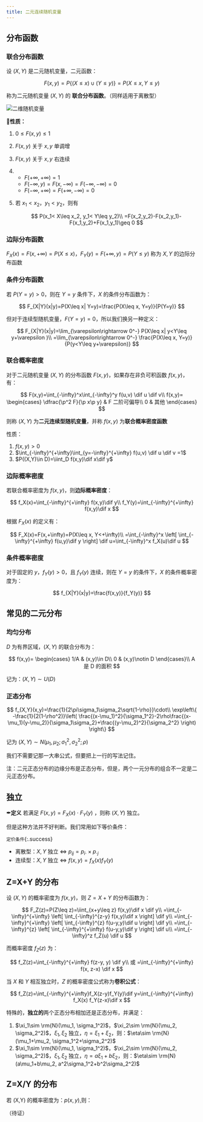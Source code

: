 ```yaml
---
title: 二元连续随机变量
---
```

<!--more-->


## 分布函数

### 联合分布函数

设 $(X,Y)$ 是二元随机变量，二元函数：

$$
F(x,y)=P\{ (X\leq x)\cup(Y\leq y) \} = P(X\leq x, Y\leq y)
$$

称为二元随机变量 $(X, Y)$ 的 **联合分布函数**。（同样适用于离散型）


![二维随机变量](https://s1.ax1x.com/2020/07/06/UiKs6s.png)
<!-- ![二维随机变量](/assets/images/二维随机变量.png) -->

**🌟性质：**

1. $0\leq F(x,y) \leq 1$
2. $F(x,y)$ 关于 $x,y$ 单调增
3. $F(x,y)$ 关于 $x,y$ 右连续
4. 
   * $F(+\infty, +\infty)=1$
   * $F(-\infty, y)=F(x, -\infty)=F(-\infty, -\infty)=0$
   * $F(-\infty, +\infty)=F(+\infty, -\infty)=0$
5. 若 $x_1< x_2$，$y_1<y_2$，则有

    $$
    P(x_1< X\leq x_2, y_1< Y\leq y_2)\\
    =F(x_2,y_2)-F(x_2,y_1)-F(x_1,y_2)+F(x_1,y_1)\geq 0
    $$

### 边际分布函数

$F_X(x)=F(x,+\infty)=P(X\leq x)$，$F_Y(y)=F(+\infty, y)=P(Y\leq y)$ 称为 $X,Y$ 的边际分布函数

### 条件分布函数

若 $P(Y=y)>0$，则在 $Y=y$ 条件下，$X$ 的条件分布函数为：

$$
F_{X|Y}(x|y)=P(X\leq x| Y=y)=\frac{P(X\leq x, Y=y)}{P(Y=y)}
$$

但对于连续型随机变量，$F(Y=y)=0$，所以我们换另一种定义：

$$
F_{X|Y}(x|y)=\lim_{\varepsilon\rightarrow 0^-} P(X\leq x| y<Y\leq y+\varepsilon )\\
=\lim_{\varepsilon\rightarrow 0^-} \frac{P(X\leq x, Y=y)}{P(y<Y\leq y+\varepsilon)}
$$

### 联合概率密度

对于二元随机变量 $(X,Y)$ 的分布函数 $F(x,y)$，如果存在非负可积函数 $f(x,y)$，有：

$$
F(x,y)=\int_{-\infty}^x\int_{-\infty}^y f(u,v) \dif u \dif v\\
f(x,y)=
\begin{cases}
\dfrac{\p^2 F}{\p x\p y} & F 二阶可偏导\\
0 & 其他
\end{cases}
$$

则称 $(X,Y)$ 为**二元连续型随机变量**，并称 $f(x,y)$ 为**联合概率密度函数**

性质：

1. $f(x,y)>0$
2. $\int_{-\infty}^{+\infty}\int_{y=-\infty}^{+\infty} f(u,v) \dif u \dif v =1$
3. $P((X,Y)\in D)=\iint_D f(x,y)\dif x\dif y$

### 边际概率密度

若联合概率密度为 $f(x,y)$，则**边际概率密度**：

$$
f_X(x)=\int_{-\infty}^{+\infty} f(x,y)\dif y\\
f_Y(y)=\int_{-\infty}^{+\infty} f(x,y)\dif x
$$

根据 $F_X(x)$ 的定义有：

$$
F_X(x)=F(x,+\infty)=P(X\leq x, Y<+\infty)\\
=\int_{-\infty}^x \left[ \int_{-\infty}^{+\infty} f(u,y)\dif y \right] \dif u=\int_{-\infty}^x f_X(u)\dif u
$$


### 条件概率密度

对于固定的 $y$，$f_Y(y)>0$，且 $f_Y(y)$ 连续，则在 $Y=y$ 的条件下，$X$ 的条件概率密度为：

$$
f_{X|Y}(x|y)=\frac{f(x,y)}{f_Y(y)}
$$

## 常见的二元分布

### 均匀分布

$D$ 为有界区域，$(X,Y)$ 的联合分布为：

$$
f(x,y)=
\begin{cases}
1/A & (x,y)\in D\\
0 & (x,y)\notin D
\end{cases}\\
A 是 D 的面积
$$

记为：$(X,Y) \sim U(D)$

### 正态分布

$$
f_{X,Y}(x,y)=\frac{1}{2\pi\sigma_1\sigma_2\sqrt{1-\rho}}\cdot\\
\exp\left\{ -\frac{1}{2(1-\rho^2)}\left( \frac{(x-\mu_1)^2}{\sigma_1^2}-2\rho\frac{(x-\mu_1)(y-\mu_2)}{\sigma_1\sigma_2}+\frac{(y-\mu_2)^2}{\sigma_2^2} \right) \right\}
$$

记为 $(X,Y) \sim N(\mu_1,\mu_2;\sigma_1^2,\sigma_2^2;\rho)$

我们不需要记那一大串公式，但要把上一行的写法记住。

注：二元正态分布的边缘分布是正态分布，但是，两个一元分布的组合不一定是二元正态分布。



## 独立

**✒定义** 若满足 $F(x,y)=F_X(x)\cdot F_Y(y)$ ，则称 $(X,Y)$ 独立。

但是这种方法并不好判断。我们常用如下等价条件：

`定价条件`{:.success}

* 离散型：$X,Y$ 独立 $\Leftrightarrow$ $p_{ij} = p_{i\cdot} \times p_{\cdot j}$
* 连续型：$X,Y$ 独立 $\Leftrightarrow$ $f(x,y)=f_X(x)f_Y(y)$

## Z=X+Y 的分布

设 $(X,Y)$ 的概率密度为 $f(x,y)$，则 $Z=X+Y$ 的分布函数为：

$$
F_Z(z)=P(Z\leq z)=\iint_{x+y\leq z} f(x,y)\dif x \dif y\\
=\int_{-\infty}^{+\infty} \left[ \int_{-\infty}^{z-y} f(x,y)\dif x \right] \dif y\\
=\int_{-\infty}^{+\infty} \left[ \int_{-\infty}^{z} f(u-y,y)\dif u \right] \dif y\\
=\int_{-\infty}^{z} \left[ \int_{-\infty}^{+\infty} f(u-y,y)\dif y \right] \dif u\\
=\int_{-\infty}^z f_Z(u) \dif u
$$

而概率密度 $f_Z(z)$ 为：

$$
f_Z(z)=\int_{-\infty}^{+\infty} f(z-y, y) \dif y\\
或 =\int_{-\infty}^{+\infty} f(x, z-x) \dif x
$$

当 $X$ 和 $Y$ 相互独立时，$Z$ 的概率密度公式称为**卷积公式**：

$$
f_Z(z)=\int_{-\infty}^{+\infty}f_X(z-y)f_Y(y)\dif y=\int_{-\infty}^{+\infty} f_X(x) f_Y(z-x)\dif x
$$

特殊的，**独立的**两个正态分布相加还是正态分布，并满足：

1. $\xi_1\sim \rm{N}(\mu_1, \sigma_1^2)$，$\xi_2\sim \rm{N}(\mu_2, \sigma_2^2)$，$\xi_1,\xi_2$ 独立，$\eta=\xi_1+\xi_2$，则：$\eta\sim \rm{N}(\mu_1+\mu_2, \sigma_1^2+\sigma_2^2)$
2. $\xi_1\sim \rm{N}(\mu_1, \sigma_1^2)$，$\xi_2\sim \rm{N}(\mu_2, \sigma_2^2)$，$\xi_1,\xi_2$ 独立，$\eta=a\xi_1+b\xi_2$，则：$\eta\sim \rm{N}(a\mu_1+b\mu_2, a^2\sigma_1^2+b^2\sigma_2^2)$

## Z=X/Y 的分布

若 (X,Y) 的概率密度为：$p(x,y)$,则：

（待证）
